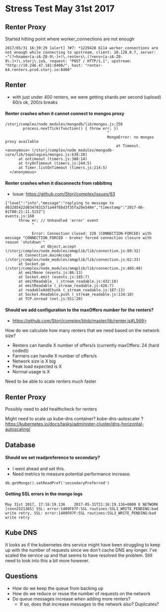 # Stress Test May 31st 2017

##  Renter Proxy
Started hitting point where worker_connections are not enough
```
2017/05/31 16:39:29 [alert] 7#7: *1229428 6114 worker_connections are not enough while connecting to upstream, client: 10.128.0.7, server: ~^(?<hname>[a-zA-Z0-9\-]+)\.renters\.(?<env>[a-zA-Z0-9\-]+)\.storj\.io$, request: "POST / HTTP/1.1", upstream: "http://10.246.47.181:8400/", host: "renter-64.renters.prod.storj.io:8400"
```

## Renter
+ with just under 400 renters, we were getting shards per second (upload) 60/s ok, 200/s breaks

#### Renter crashes when it cannot connect to mongos proxy
```
/storj/complex/node_modules/mongodb/lib/mongos.js:256
        process.nextTick(function() { throw err; })
                                              ^
                                              MongoError: no mongos proxy available
                                                  at Timeout.<anonymous> (/storj/complex/node_modules/mongodb-core/lib/topologies/mongos.js:638:28)
      at ontimeout (timers.js:380:14)
      at tryOnTimeout (timers.js:244:5)
      at Timer.listOnTimeout (timers.js:214:5)
  </anonymous>
```

#### Renter crashes when it disconnects from rabbitmq
+ Issue: https://github.com/Storj/complex/issues/63

```
{"level":"info","message":"replying to message to d63205422d0347831571a44f8bd3f35fa28e548e","timestamp":"2017-06-01T00:21:11.515Z"}
events.js:160
      throw er; // Unhandled 'error' event
            ^

            Error: Connection closed: 320 (CONNECTION-FORCED) with message "CONNECTION_FORCED - broker forced connection closure with reason 'shutdown'"
                at Object.accept (/storj/complex/node_modules/amqplib/lib/connection.js:89:32)
      at Connection.mainAccept (/storj/complex/node_modules/amqplib/lib/connection.js:62:33)
      at Socket.go (/storj/complex/node_modules/amqplib/lib/connection.js:465:48)
      at emitNone (events.js:86:13)
      at Socket.emit (events.js:185:7)
      at emitReadable_ (_stream_readable.js:432:10)
      at emitReadable (_stream_readable.js:426:7)
      at readableAddChunk (_stream_readable.js:187:13)
      at Socket.Readable.push (_stream_readable.js:134:10)
      at TCP.onread (net.js:551:20)
```

#### Should we add configuration to the maxOffers number for the renters?
+ https://github.com/Storj/complex/blob/master/lib/renter.js#L569>

How do we calculate how many renters that we need based on the network size?
+ Renters can handle X number of offers/s (currently maxOffers: 24 (hard coded))
+ Farmers can handle X number of offers/s
+ Network size is X big
+ Peak load expected is X
+ Normal usage is X

Need to be able to scale renters much faster

## Renter Proxy
Possibly need to add healthcheck for renters

Might need to scale up kube-dns container? kube-dns-autoscaler ? https://kubernetes.io/docs/tasks/administer-cluster/dns-horizontal-autoscaling/

## Database
#### Should we set readpreference to secondary?
+ I went ahead and set this.
+ Need metrics to measure potential performance increase.

```
db.getMongo().setReadPref('secondaryPreferred')
```

#### Getting SSL errors in the mongo logs
`May 31st 2017, 17:16:19.136    2017-05-31T21:16:19.136+0000 E NETWORK  [conn2521365] SSL: error:1409F07F:SSL routines:SSL3_WRITE_PENDING:bad write retry, SSL: error:1409F07F:SSL routines:SSL3_WRITE_PENDING:bad write retry`

## Kube DNS
It looks as if the kubernetes dns service might have been struggling to keep up with the number of requests since we don't cache DNS any longer. I've scaled the service up and that seems to have resolved the problem. Still need to look into this a bit more however.

## Questions
+ How do we keep the queue from backing up
+ How do we reduce or reuse the number of requests on the network
+ Do queue messages increase when adding more renters?
  + If so, does that increase messages to the network also? Duplicates?
